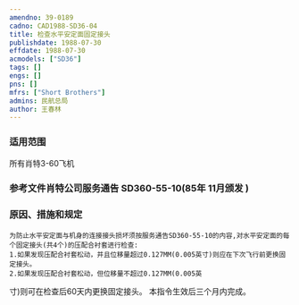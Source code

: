 ```yaml
---
amendno: 39-0189  
cadno: CAD1988-SD36-04  
title: 检查水平安定面固定接头  
publishdate: 1988-07-30  
effdate: 1988-07-30  
acmodels: ["SD36"]  
tags: []  
engs: []  
pns: []  
mfrs: ["Short Brothers"]  
admins: 民航总局  
author: 王春林  
---
```

  
### 适用范围  
所有肖特3-60飞机  
  
<!--more-->  
### 参考文件肖特公司服务通告 SD360-55-10(85年 11月颁发 )  
  
### 原因、措施和规定  
    为防止水平安定面与机身的连接接头损坏须按服务通告SD360-55-10的内容,对水平安定面的每个固定接头(共4个)的压配合衬套进行检查:  
    1.如果发现压配合衬套松动，并且位移量超过0.127MM(0.005英寸)则应在下次飞行前更换固定接头。  
    2.如果发现压配合衬套松动，但位移量不超过0.127MM(0.005英  
寸)则可在检查后60天内更换固定接头。     本指令生效后三个月内完成。  
